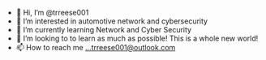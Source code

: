 - 👋 Hi, I’m @trreese001
- 👀 I’m interested in automotive network and cybersecurity 
- 🌱 I’m currently learning Network and Cyber Security 
- 💞️ I’m looking to to learn as much as possible! This is a whole new world! 
- 📫 How to reach me ...trreese001@outlook.com

<!---
trreese001/trreese001 is a ✨ special ✨ repository because its `README.md` (this file) appears on your GitHub profile.
You can click the Preview link to take a look at your changes.
--->
